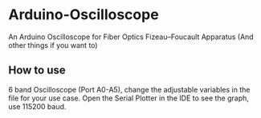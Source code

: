# Arduino-Oscilloscope
An Arduino Oscilloscope for Fiber Optics Fizeau–Foucault Apparatus (And other things if you want to)

## How to use
6 band Oscilloscope (Port A0-A5), change the adjustable variables in the file for your use case.
Open the Serial Plotter in the IDE to see the graph, use 115200 baud.
